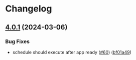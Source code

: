 # Changelog

## [4.0.1](https://github.com/eggjs/egg-schedule/compare/v4.0.0...v4.0.1) (2024-03-06)


### Bug Fixes

* schedule should execute after app ready ([#60](https://github.com/eggjs/egg-schedule/issues/60)) ([bf01a49](https://github.com/eggjs/egg-schedule/commit/bf01a49b093b4a32ee546b64be3059f0dbe65572))
